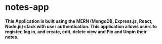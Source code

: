 # notes-app

#### This Application is built using the MERN (MongoDB, Express.js, React, Node.js) stack with user authentication. This application allows users to register, log in, and create, edit, delete view and Pin and Unpin their notes.
